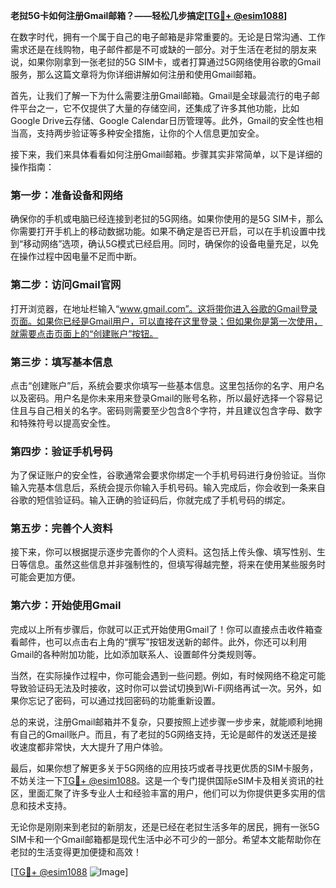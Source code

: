 **老挝5G卡如何注册Gmail邮箱？——轻松几步搞定[[TG💪+ @esim1088](https://t.me/s/esim1088)]**

在数字时代，拥有一个属于自己的电子邮箱是非常重要的。无论是日常沟通、工作需求还是在线购物，电子邮件都是不可或缺的一部分。对于生活在老挝的朋友来说，如果你刚拿到一张老挝的5G SIM卡，或者打算通过5G网络使用谷歌的Gmail服务，那么这篇文章将为你详细讲解如何注册和使用Gmail邮箱。

首先，让我们了解一下为什么需要注册Gmail邮箱。Gmail是全球最流行的电子邮件平台之一，它不仅提供了大量的存储空间，还集成了许多其他功能，比如Google Drive云存储、Google Calendar日历管理等。此外，Gmail的安全性也相当高，支持两步验证等多种安全措施，让你的个人信息更加安全。

接下来，我们来具体看看如何注册Gmail邮箱。步骤其实非常简单，以下是详细的操作指南：

### 第一步：准备设备和网络

确保你的手机或电脑已经连接到老挝的5G网络。如果你使用的是5G SIM卡，那么你需要打开手机上的移动数据功能。如果不确定是否已开启，可以在手机设置中找到“移动网络”选项，确认5G模式已经启用。同时，确保你的设备电量充足，以免在操作过程中因电量不足而中断。

### 第二步：访问Gmail官网

打开浏览器，在地址栏输入“www.gmail.com”。这将带你进入谷歌的Gmail登录页面。如果你已经是Gmail用户，可以直接在这里登录；但如果你是第一次使用，就需要点击页面上的“创建账户”按钮。

### 第三步：填写基本信息

点击“创建账户”后，系统会要求你填写一些基本信息。这里包括你的名字、用户名以及密码。用户名是你未来用来登录Gmail的账号名称，所以最好选择一个容易记住且与自己相关的名字。密码则需要至少包含8个字符，并且建议包含字母、数字和特殊符号以提高安全性。

### 第四步：验证手机号码

为了保证账户的安全性，谷歌通常会要求你绑定一个手机号码进行身份验证。当你输入完基本信息后，系统会提示你输入手机号码。输入完成后，你会收到一条来自谷歌的短信验证码。输入正确的验证码后，你就完成了手机号码的绑定。

### 第五步：完善个人资料

接下来，你可以根据提示逐步完善你的个人资料。这包括上传头像、填写性别、生日等信息。虽然这些信息并非强制性的，但填写得越完整，将来在使用某些服务时可能会更加方便。

### 第六步：开始使用Gmail

完成以上所有步骤后，你就可以正式开始使用Gmail了！你可以直接点击收件箱查看邮件，也可以点击右上角的“撰写”按钮发送新的邮件。此外，你还可以利用Gmail的各种附加功能，比如添加联系人、设置邮件分类规则等。

当然，在实际操作过程中，你可能会遇到一些问题。例如，有时候网络不稳定可能导致验证码无法及时接收，这时你可以尝试切换到Wi-Fi网络再试一次。另外，如果你忘记了密码，可以通过找回密码的功能重新设置。

总的来说，注册Gmail邮箱并不复杂，只要按照上述步骤一步步来，就能顺利地拥有自己的Gmail账户。而且，有了老挝的5G网络支持，无论是邮件的发送还是接收速度都非常快，大大提升了用户体验。

最后，如果你想了解更多关于5G网络的应用技巧或者寻找更优质的SIM卡服务，不妨关注一下[TG💪+ @esim1088](https://t.me/s/esim1088)。这是一个专门提供国际eSIM卡及相关资讯的社区，里面汇聚了许多专业人士和经验丰富的用户，他们可以为你提供更多实用的信息和技术支持。

无论你是刚刚来到老挝的新朋友，还是已经在老挝生活多年的居民，拥有一张5G SIM卡和一个Gmail邮箱都是现代生活中必不可少的一部分。希望本文能帮助你在老挝的生活变得更加便捷和高效！ 

[[TG💪+ @esim1088](https://t.me/s/esim1088) ![Image](https://i.postimg.cc/4NQfJmqS/Snipaste-2025-05-13-00-14-12.png)]